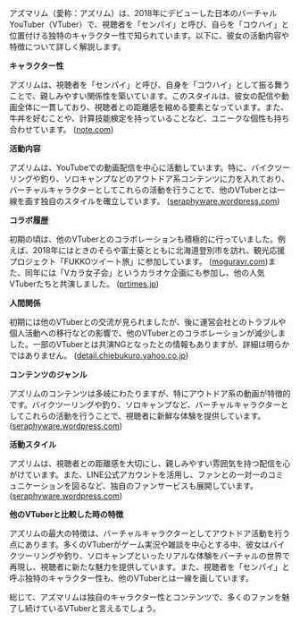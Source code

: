アズマリム（愛称：アズリム）は、2018年にデビューした日本のバーチャルYouTuber（VTuber）で、視聴者を「センパイ」と呼び、自らを「コウハイ」と位置付ける独特のキャラクター性で知られています。以下に、彼女の活動内容や特徴について詳しく解説します。

**キャラクター性**

アズリムは、視聴者を「センパイ」と呼び、自身を「コウハイ」として振る舞うことで、親しみやすい関係性を築いています。このスタイルは、彼女の配信や動画全体に一貫しており、視聴者との距離感を縮める要素となっています。また、牛丼を好むことや、計算技能検定を持っていることなど、ユニークな個性も持ち合わせています。 ([note.com](https://note.com/azumalim/n/n6024adfb7d9a?utm_source=openai))

**活動内容**

アズリムは、YouTubeでの動画配信を中心に活動しています。特に、バイクツーリングや釣り、ソロキャンプなどのアウトドア系コンテンツに力を入れており、バーチャルキャラクターとしてこれらの活動を行うことで、他のVTuberとは一線を画す独自のスタイルを確立しています。 ([seraphyware.wordpress.com](https://seraphyware.wordpress.com/2022/12/18/2022-10%E6%9C%88%EF%BD%9E12%E6%9C%88%E5%88%9D%E6%97%AC%E3%81%AEvtuber%E3%81%A8%E7%95%8C%E9%9A%88%E3%82%92%E8%A6%8B%E3%81%A6%E3%81%8D%E3%81%9F%E6%84%9F%E6%83%B3%E3%80%9010%E6%9C%88%E5%BE%8C%E7%B7%A8/?utm_source=openai))

**コラボ履歴**

初期の頃は、他のVTuberとのコラボレーションも積極的に行っていました。例えば、2018年にはときのそらや富士葵とともに北海道登別市を訪れ、観光応援プロジェクト「FUKKOツイート旅」に参加しています。 ([moguravr.com](https://www.moguravr.com/vtuber-hokkaido-tweetrip/?utm_source=openai))また、同年には「Vカラ女子会」というカラオケ企画にも参加し、他の人気VTuberたちと共演しました。 ([prtimes.jp](https://prtimes.jp/main/html/rd/p/000000308.000006792.html?utm_source=openai))

**人間関係**

初期には他のVTuberとの交流が見られましたが、後に運営会社とのトラブルや個人活動への移行などの影響で、他のVTuberとのコラボレーションが減少しました。一部のVTuberとは共演NGとなったとの情報もありますが、詳細は明らかではありません。 ([detail.chiebukuro.yahoo.co.jp](https://detail.chiebukuro.yahoo.co.jp/qa/question_detail/q10225273335?utm_source=openai))

**コンテンツのジャンル**

アズリムのコンテンツは多岐にわたりますが、特にアウトドア系の動画が特徴的です。バイクツーリングや釣り、ソロキャンプなど、バーチャルキャラクターとしてこれらの活動を行うことで、視聴者に新鮮な体験を提供しています。 ([seraphyware.wordpress.com](https://seraphyware.wordpress.com/2022/12/18/2022-10%E6%9C%88%EF%BD%9E12%E6%9C%88%E5%88%9D%E6%97%AC%E3%81%AEvtuber%E3%81%A8%E7%95%8C%E9%9A%88%E3%82%92%E8%A6%8B%E3%81%A6%E3%81%8D%E3%81%9F%E6%84%9F%E6%83%B3%E3%80%9010%E6%9C%88%E5%BE%8C%E7%B7%A8/?utm_source=openai))

**活動スタイル**

アズリムは、視聴者との距離感を大切にし、親しみやすい雰囲気を持つ配信を心がけています。また、LINE公式アカウントを活用し、ファンとの一対一のコミュニケーションを図るなど、独自のファンサービスも展開しています。 ([seraphyware.wordpress.com](https://seraphyware.wordpress.com/2020/11/15/2020-10%EF%BD%9E11%E6%9C%88%E4%B8%AD%E6%97%AC%E3%81%BE%E3%81%A7%E3%81%AEvtuber%E3%81%A8%E7%95%8C%E9%9A%88%E3%82%92%E8%A6%8B%E3%81%A6%E3%81%8D%E3%81%9F%E6%84%9F%E6%83%B3%E3%81%AB%E3%81%98%E3%81%95/?utm_source=openai))

**他のVTuberと比較した時の特徴**

アズリムの最大の特徴は、バーチャルキャラクターとしてアウトドア活動を行う点にあります。多くのVTuberがゲーム実況や雑談を中心とする中、彼女はバイクツーリングや釣り、ソロキャンプといったリアルな体験をバーチャルの世界で再現し、視聴者に新たな魅力を提供しています。また、視聴者を「センパイ」と呼ぶ独特のキャラクター性も、他のVTuberとは一線を画しています。

総じて、アズマリムは独自のキャラクター性とコンテンツで、多くのファンを魅了し続けているVTuberと言えるでしょう。 